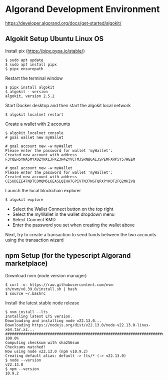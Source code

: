 # Algorand Development Environment
https://developer.algorand.org/docs/get-started/algokit/

## Algokit Setup Ubuntu Linux OS
Install pix (https://pipx.pypa.io/stable/)
```
$ sudo apt update
$ sudo apt install pipx
$ pipx ensurepath
```
Restart the terminal window
```
$ pipx install algokit
$ algokit --version
algokit, version 2.5.2
```
Start Docker desktop and then start the algokit local network
```
$ algokit localnet restart
```

Create a wallet with 2 accounts
```
$ algokit localnet console
# goal wallet new myWallet

# goal account new -w myWallet
Please enter the password for wallet 'myWallet': 
Created new account with address F3YQEH5YNA5MYXOZYNXLJFKZ3H4ZYVCTMJSRNB6AIJSPEMFXRP5Y57WEEM

# goal account new -w myWallet
Please enter the password for wallet 'myWallet': 
Created new account with address CESUDEEE47NDTCDMQM6L6EASLQIHH7GPIVTN37NGFQRXPYKOT2FQ2MHZVQ
```

Launch the local blockchain explorer
```
$ algokit explore
```
- Select the Wallet Connect button on the top right
- Select the myWallet in the wallet dropdown menu
- Select Connect KMD
- Enter the password you set when creating the wallet above
  
Next, try to create a transaction to send funds between the two accounts using the transaction wizard


## npm Setup (for the typescript Algorand marketplace)
Download nvm (node version manager)
```
$ curl -o- https://raw.githubusercontent.com/nvm-sh/nvm/v0.39.0/install.sh | bash
$ source ~/.bashrc
```

Install the latest stable node release
```
$ nvm install --lts
Installing latest LTS version.
Downloading and installing node v22.13.0...
Downloading https://nodejs.org/dist/v22.13.0/node-v22.13.0-linux-x64.tar.xz...
################################################################################################## 100.0%
Computing checksum with sha256sum
Checksums matched!
Now using node v22.13.0 (npm v10.9.2)
Creating default alias: default -> lts/* (-> v22.13.0)
$ node --version
v22.13.0
$ npm --version
10.9.2
```
